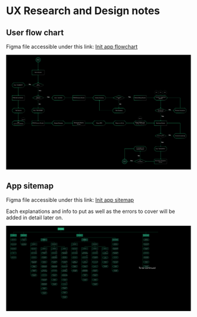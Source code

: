 # UX Research and Design notes

## User flow chart

Figma file accessible under this link: [Init app flowchart](https://www.figma.com/design/cfVEVNhyQfteBFyrXJs02O/Init-App-Wireframes?node-id=5-13&t=vmhJDuXshZ5yUP83-1)

![User_Flow](user-flow.png)

## App sitemap

Figma file accessible under this link: [Init app sitemap
](https://www.figma.com/design/cfVEVNhyQfteBFyrXJs02O/Init-App-Wireframes?node-id=44-113&t=vmhJDuXshZ5yUP83-1)

Each explanations and info to put as well as the errors to cover will be added in detail later on.

![Sitemap](sitemap.png)
